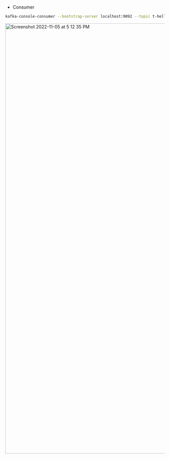 #

- Consumer 
```sh
kafka-console-consumer --bootstrap-server localhost:9092 --topic t-hello  --from-beginning
```


<img width="1357" alt="Screenshot 2022-11-05 at 5 12 35 PM" src="https://user-images.githubusercontent.com/54174687/200118309-526c31ee-054d-498d-b4e1-89995eaf171e.png">
